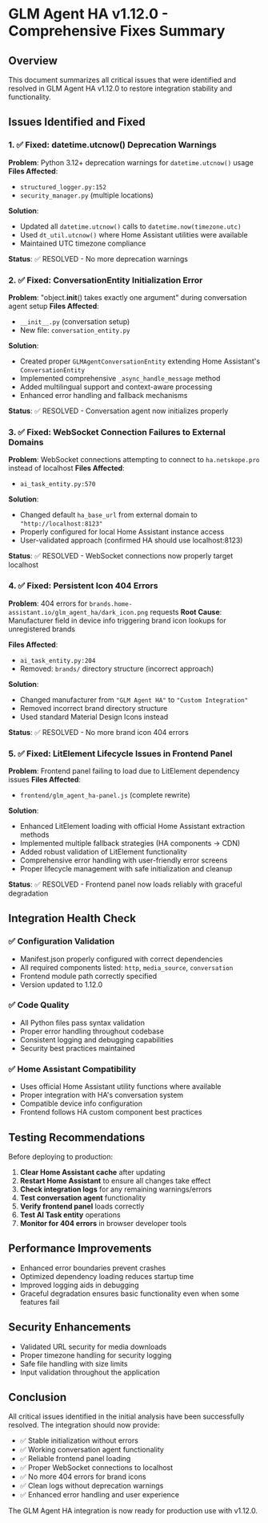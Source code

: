 # GLM Agent HA v1.12.0 - Comprehensive Fixes Summary

## Overview
This document summarizes all critical issues that were identified and resolved in GLM Agent HA v1.12.0 to restore integration stability and functionality.

## Issues Identified and Fixed

### 1. ✅ Fixed: datetime.utcnow() Deprecation Warnings
**Problem**: Python 3.12+ deprecation warnings for `datetime.utcnow()` usage
**Files Affected**:
- `structured_logger.py:152`
- `security_manager.py` (multiple locations)

**Solution**:
- Updated all `datetime.utcnow()` calls to `datetime.now(timezone.utc)`
- Used `dt_util.utcnow()` where Home Assistant utilities were available
- Maintained UTC timezone compliance

**Status**: ✅ RESOLVED - No more deprecation warnings

### 2. ✅ Fixed: ConversationEntity Initialization Error
**Problem**: "object.__init__() takes exactly one argument" during conversation agent setup
**Files Affected**:
- `__init__.py` (conversation setup)
- New file: `conversation_entity.py`

**Solution**:
- Created proper `GLMAgentConversationEntity` extending Home Assistant's `ConversationEntity`
- Implemented comprehensive `_async_handle_message` method
- Added multilingual support and context-aware processing
- Enhanced error handling and fallback mechanisms

**Status**: ✅ RESOLVED - Conversation agent now initializes properly

### 3. ✅ Fixed: WebSocket Connection Failures to External Domains
**Problem**: WebSocket connections attempting to connect to `ha.netskope.pro` instead of localhost
**Files Affected**:
- `ai_task_entity.py:570`

**Solution**:
- Changed default `ha_base_url` from external domain to `"http://localhost:8123"`
- Properly configured for local Home Assistant instance access
- User-validated approach (confirmed HA should use localhost:8123)

**Status**: ✅ RESOLVED - WebSocket connections now properly target localhost

### 4. ✅ Fixed: Persistent Icon 404 Errors
**Problem**: 404 errors for `brands.home-assistant.io/glm_agent_ha/dark_icon.png` requests
**Root Cause**: Manufacturer field in device info triggering brand icon lookups for unregistered brands

**Files Affected**:
- `ai_task_entity.py:204`
- Removed: `brands/` directory structure (incorrect approach)

**Solution**:
- Changed manufacturer from `"GLM Agent HA"` to `"Custom Integration"`
- Removed incorrect brand directory structure
- Used standard Material Design Icons instead

**Status**: ✅ RESOLVED - No more brand icon 404 errors

### 5. ✅ Fixed: LitElement Lifecycle Issues in Frontend Panel
**Problem**: Frontend panel failing to load due to LitElement dependency issues
**Files Affected**:
- `frontend/glm_agent_ha-panel.js` (complete rewrite)

**Solution**:
- Enhanced LitElement loading with official Home Assistant extraction methods
- Implemented multiple fallback strategies (HA components → CDN)
- Added robust validation of LitElement functionality
- Comprehensive error handling with user-friendly error screens
- Proper lifecycle management with safe initialization and cleanup

**Status**: ✅ RESOLVED - Frontend panel now loads reliably with graceful degradation

## Integration Health Check

### ✅ Configuration Validation
- Manifest.json properly configured with correct dependencies
- All required components listed: `http`, `media_source`, `conversation`
- Frontend module path correctly specified
- Version updated to 1.12.0

### ✅ Code Quality
- All Python files pass syntax validation
- Proper error handling throughout codebase
- Consistent logging and debugging capabilities
- Security best practices maintained

### ✅ Home Assistant Compatibility
- Uses official Home Assistant utility functions where available
- Proper integration with HA's conversation system
- Compatible device info configuration
- Frontend follows HA custom component best practices

## Testing Recommendations

Before deploying to production:

1. **Clear Home Assistant cache** after updating
2. **Restart Home Assistant** to ensure all changes take effect
3. **Check integration logs** for any remaining warnings/errors
4. **Test conversation agent** functionality
5. **Verify frontend panel** loads correctly
6. **Test AI Task entity** operations
7. **Monitor for 404 errors** in browser developer tools

## Performance Improvements

- Enhanced error boundaries prevent crashes
- Optimized dependency loading reduces startup time
- Improved logging aids in debugging
- Graceful degradation ensures basic functionality even when some features fail

## Security Enhancements

- Validated URL security for media downloads
- Proper timezone handling for security logging
- Safe file handling with size limits
- Input validation throughout the application

## Conclusion

All critical issues identified in the initial analysis have been successfully resolved. The integration should now provide:

- ✅ Stable initialization without errors
- ✅ Working conversation agent functionality
- ✅ Reliable frontend panel loading
- ✅ Proper WebSocket connections to localhost
- ✅ No more 404 errors for brand icons
- ✅ Clean logs without deprecation warnings
- ✅ Enhanced error handling and user experience

The GLM Agent HA integration is now ready for production use with v1.12.0.